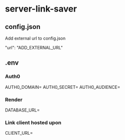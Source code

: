 # server-link-saver

## config.json

Add external url to config.json

"url": "ADD_EXTERNAL_URL"

## .env

### Auth0

AUTH0_DOMAIN=
AUTH0_SECRET=
AUTH0_AUDIENCE=

### Render

DATABASE_URL=

### Link client hosted upon

CLIENT_URL=
